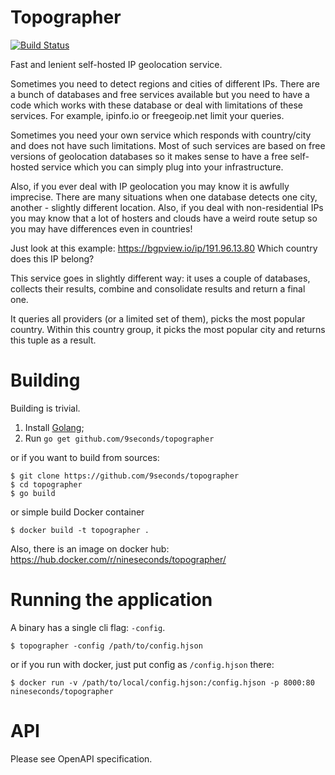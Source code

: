 Topographer
===========

[![Build Status](https://github.com/9seconds/topographer/workflows/ci/badge.svg)](https://github.com/9seconds/topographer/actions)

Fast and lenient self-hosted IP geolocation service.

Sometimes you need to detect regions and cities of different IPs. There
are a bunch of databases and free services available but you need to
have a code which works with these database or deal with limitations of
these services. For example, ipinfo.io or freegeoip.net limit your queries.

Sometimes you need your own service which responds with country/city
and does not have such limitations. Most of such services are based on
free versions of geolocation databases so it makes sense to have a free
self-hosted service which you can simply plug into your infrastructure.

Also, if you ever deal with IP geolocation you may know it is awfully
imprecise. There are many situations when one database detects one
city, another - slightly different location. Also, if you deal with
non-residential IPs you may know that a lot of hosters and clouds have a
weird route setup so you may have differences even in countries!

Just look at this example: https://bgpview.io/ip/191.96.13.80 Which
country does this IP belong?

This service goes in slightly different way: it uses a couple of
databases, collects their results, combine and consolidate results and
return a final one.

It queries all providers (or a limited set of them), picks the most
popular country. Within this country group, it picks the most popular
city and returns this tuple as a result.


Building
========

Building is trivial.

1. Install [Golang](https://golang.org/doc/install);
2. Run `go get github.com/9seconds/topographer`

or if you want to build from sources:

```shell
$ git clone https://github.com/9seconds/topographer
$ cd topographer
$ go build
```

or simple build Docker container

```shell
$ docker build -t topographer .
```

Also, there is an image on docker hub:
https://hub.docker.com/r/nineseconds/topographer/


Running the application
=======================

A binary has a single cli flag: `-config`.

```shell
$ topographer -config /path/to/config.hjson
```

or if you run with docker, just put config as `/config.hjson` there:

```shell
$ docker run -v /path/to/local/config.hjson:/config.hjson -p 8000:80 nineseconds/topographer
```

API
===

Please see OpenAPI specification.

